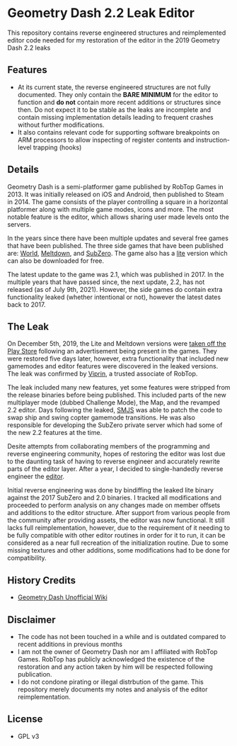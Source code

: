 # Geometry Dash 2.2 Leak Editor 
This repository contains reverse engineered structures and reimplemented editor code needed for my restoration of the editor in the 2019 Geometry Dash 2.2 leaks


## Features
- At its current state, the reverse engineered structures are not fully documented.  They only contain the __BARE MINIMUM__ for the editor to function and **do not** contain more recent additions or structures since then.  Do not expect it to be stable as the leaks are incomplete and contain missing implementation details leading to frequent crashes without further modifications.  
- It also contains relevant code for supporting software breakpoints on ARM processors to allow inspecting of register contents and instruction-level trapping (hooks)

## Details
Geometry Dash is a semi-platformer game published by RobTop Games in 2013.  It was initially released on iOS and Android, then published to Steam in 2014.  The game consists of the player controlling a square in a horizontal platformer along with multiple game modes, icons and more.  The most notable feature is the editor, which allows sharing user made levels onto the servers.

In the years since there have been multiple updates and several free games that have been published.  The three side games that have been published are: [World](https://play.google.com/store/apps/details?id=com.robtopx.geometrydashworld&hl=en_US&gl=US), [Meltdown](https://play.google.com/store/apps/details?id=com.robtopx.geometrydashmeltdown&hl=en_US&gl=US), and [SubZero](https://play.google.com/store/apps/details?id=com.robtopx.geometrydashsubzero&hl=en_US&gl=US).  The game also has a [lite](https://play.google.com/store/apps/details?id=com.robtopx.geometryjumplite&hl=en_US&gl=US) version which can also be downloaded for free.

The latest update to the game was 2.1, which was published in 2017.  In the multiple years that have passed since, the next update, 2.2, has not released (as of July 9th, 2021).  However, the side games do contain extra functionality leaked (whether intentional or not), however the latest dates back to 2017.

## The Leak
On December 5th, 2019, the Lite and Meltdown versions were [taken off the Play Store](https://twitter.com/RobTopGames/status/1202556326330675200?s=19) following an advertisement being present in the games.  They were restored five days later, however, extra functionality that included new gamemodes and editor features were discovered in the leaked versions.  The leak was confirmed by [Viprin](https://twitter.com/vipringd/status/1204878660282601473?s=20), a trusted associate of RobTop.  

The leak included many new features, yet some features were stripped from the release binaries before being published.  This included parts of the new multiplayer mode (dubbed Challenge Mode), the Map, and the revamped 2.2 editor.  Days following the leaked, [SMJS](https://www.youtube.com/channel/UClXb1w9vSL3Z0V-mUbudOnw) was able to patch the code to swap ship and swing copter gamemode transitions.  He was also responsible for developing the SubZero private server which had some of the new 2.2 features at the time.  

Desite attempts from collaborating members of the programming and reverse engineering community, hopes of restoring the editor was lost due to the daunting task of having to reverse engineer and accurately rewrite parts of the editor layer.  After a year, I decided to single-handedly reverse engineer the [editor](https://www.youtube.com/watch?v=JzAEiaySqTM). 

Initial reverse engineering was done by bindiffing the leaked lite binary against the 2017 SubZero and 2.0 binaries.  I tracked all modifications and proceeded to perform analysis on any changes made on member offsets and additions to the editor structure.  After support from various people from the community after providing assets, the editor was now functional.  It still lacks full reimplementation, however, due to the requirement of it needing to be fully compatible with other editor routines in order for it to run, it can be considered as a near full recreation of the initialization routine.  Due to some missing textures and other additions, some modifications had to be done for compatibility.

## History Credits
- [Geometry Dash Unofficial Wiki](https://geometry-dash.fandom.com/wiki/Update_2.2)

## Disclaimer
- The code has not been touched in a while and is outdated compared to recent additions in previous months
- I am not the owner of Geometry Dash nor am I affiliated with RobTop Games.  RobTop has publicly acknowledged the existence of the restoration and any action taken by him will be respected following publication.  
- I do not condone pirating or illegal distrbution of the game.  This repository merely documents my notes and analysis of the editor reimplementation.

## License
- GPL v3
